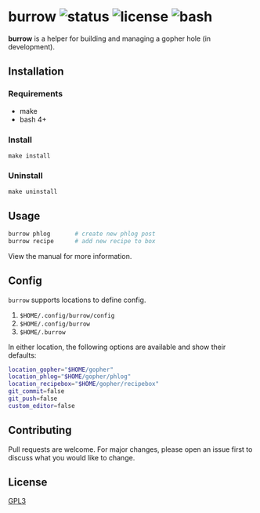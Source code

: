 # burrow ![status](https://img.shields.io/badge/status-development-orange.svg?style=flat-square) ![license](https://img.shields.io/badge/license-GPL3-blue.svg?style=flat-square) ![bash](https://img.shields.io/badge/Bash-4%2B-lightgrey.svg?style=flat-square)

**burrow** is a helper for building and managing a gopher hole (in development).

## Installation

### Requirements
* make
* bash 4+

### Install

`make install`

### Uninstall

`make uninstall`

## Usage

```bash
burrow phlog       # create new phlog post
burrow recipe      # add new recipe to box
```

View the manual for more information.

## Config

`burrow` supports locations to define config.

1) `$HOME/.config/burrow/config`
2) `$HOME/.config/burrow`
3) `$HOME/.burrow`

In either location, the following options are available and show their defaults:

```bash
location_gopher="$HOME/gopher"
location_phlog="$HOME/gopher/phlog"
location_recipebox="$HOME/gopher/recipebox"
git_commit=false
git_push=false
custom_editor=false
```

## Contributing
Pull requests are welcome. For major changes, please open an issue first to discuss what you would like to change.

## License
[GPL3](LICENSE)
